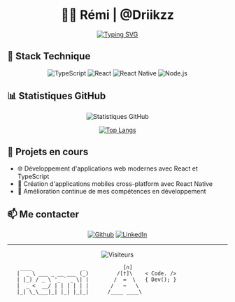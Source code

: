 # <div align="center">👨‍💻 Rémi | @Driikzz</div>

<div align="center">
  
[![Typing SVG](https://readme-typing-svg.herokuapp.com?font=Fira+Code&pause=1000&color=3F96F7&center=true&vCenter=true&width=435&lines=D%C3%A9veloppeur+Full+Stack;Sp%C3%A9cialis%C3%A9+Web+%26+Mobile;React+%7C+React+Native+%7C+TypeScript)](https://github.com/Driikzz)

</div>

## 🚀 Stack Technique

<div align="center">
  
![TypeScript](https://img.shields.io/badge/TypeScript-007ACC?style=for-the-badge&logo=typescript&logoColor=white)
![React](https://img.shields.io/badge/React-20232A?style=for-the-badge&logo=react&logoColor=61DAFB)
![React Native](https://img.shields.io/badge/React_Native-20232A?style=for-the-badge&logo=react&logoColor=61DAFB)
![Node.js](https://img.shields.io/badge/Node.js-43853D?style=for-the-badge&logo=node.js&logoColor=white)

</div>

## 📊 Statistiques GitHub

<div align="center">
  
![Statistiques GitHub](https://github-readme-stats.vercel.app/api?username=Driikzz&show_icons=true&theme=tokyonight)

[![Top Langs](https://github-readme-stats.vercel.app/api/top-langs/?username=Driikzz&layout=compact&theme=tokyonight)](https://github.com/Driikzz)


</div>

## 🎯 Projets en cours

- 🌐 Développement d'applications web modernes avec React et TypeScript
- 📱 Création d'applications mobiles cross-platform avec React Native
- 🔧 Amélioration continue de mes compétences en développement

## 📫 Me contacter

<div align="center">
  
[![Github](https://img.shields.io/badge/-Github-000?style=for-the-badge&logo=Github&logoColor=white)](https://github.com/Driikzz)
[![LinkedIn](https://img.shields.io/badge/-LinkedIn-0077B5?style=for-the-badge&logo=linkedin&logoColor=white)](https://www.linkedin.com/in/rémi-salles-501038285/)

</div>

---

<div align="center">
  
![Visiteurs](https://profile-counter.glitch.me/Driikzz/count.svg)

</div>


```
    ____                _            [∩]
   |  _ \ ___ _ __ ___ (_)         /[†]\    < Code. />
   | |_) / _ \ '_ ` _ \| |        /  =  \   { Dev(); }
   |  _ <  __/ | | | | | |       /   ~   \
   |_| \_\___|_| |_| |_|_|      /____ ____\
```
